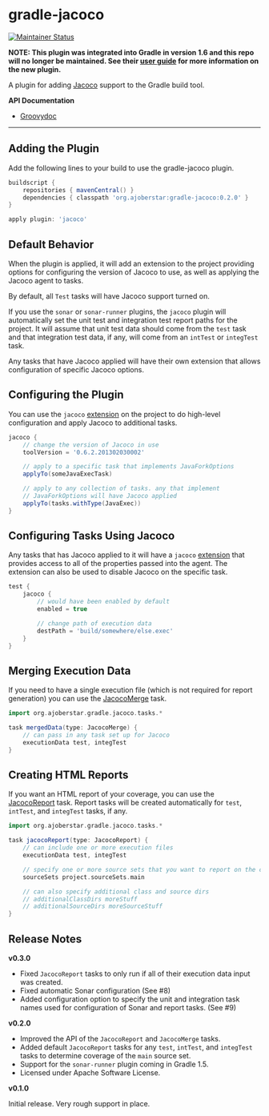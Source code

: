 # gradle-jacoco

[![Maintainer Status](http://stillmaintained.com/ajoberstar/gradle-jacoco.png)](http://stillmaintained.com/ajoberstar/gradle-jacoco)

**NOTE: This plugin was integrated into Gradle in version 1.6 and this repo will no longer be maintained. See their
[user guide](http://www.gradle.org/docs/current/userguide/jacoco_plugin.html) for more information on the new plugin.**

A plugin for adding [Jacoco](http://www.eclemma.org/jacoco/trunk/index.html) support to the Gradle build tool.

**API Documentation**

* [Groovydoc](http://ajoberstar.org/gradle-jacoco/docs/groovydoc)

---

## Adding the Plugin

Add the following lines to your build to use the gradle-jacoco plugin.

```groovy
buildscript {
	repositories { mavenCentral() }
	dependencies { classpath 'org.ajoberstar:gradle-jacoco:0.2.0' }
}

apply plugin: 'jacoco'
```

## Default Behavior

When the plugin is applied, it will add an extension to the project
providing options for configuring the version of Jacoco to use, as well
as applying the Jacoco agent to tasks.

By default, all `Test` tasks will have Jacoco support turned on.

If you use the `sonar` or `sonar-runner` plugins, the `jacoco` plugin will automatically
set the unit test and integration test report paths for the project. It
will assume that unit test data should come from the `test` task and that
integration test data, if any, will come from an `intTest` or `integTest`
task.

Any tasks that have Jacoco applied will have their own extension that allows
configuration of specific Jacoco options.

## Configuring the Plugin

You can use the `jacoco` [extension](http://ajoberstar.org/gradle-jacoco/docs/groovydoc/org/ajoberstar/gradle/jacoco/plugins/JacocoPluginExtension.html)
on the project to do high-level configuration and apply Jacoco to additional tasks.

```groovy
jacoco {
	// change the version of Jacoco in use
	toolVersion = '0.6.2.201302030002'

	// apply to a specific task that implements JavaForkOptions
	applyTo(someJavaExecTask)

	// apply to any collection of tasks. any that implement
	// JavaForkOptions will have Jacoco applied
	applyTo(tasks.withType(JavaExec))
}
```

## Configuring Tasks Using Jacoco

Any tasks that has Jacoco applied to it will have a `jacoco` [extension](http://ajoberstar.org/gradle-jacoco/docs/groovydoc/org/ajoberstar/gradle/jacoco/tasks/JacocoTaskExtension.html)
that provides access to all of the properties passed into the agent. The extension can
also be used to disable Jacoco on the specific task.

```groovy
test {
	jacoco {
		// would have been enabled by default
		enabled = true

		// change path of execution data
		destPath = 'build/somewhere/else.exec'
	}
}
```
## Merging Execution Data

If you need to have a single execution file (which is not required for report generation) you
can use the [JacocoMerge](http://ajoberstar.org/gradle-jacoco/docs/groovydoc/org/ajoberstar/gradle/jacoco/tasks/JacocoMerge.html)
task.

```groovy
import org.ajoberstar.gradle.jacoco.tasks.*

task mergedData(type: JacocoMerge) {
	// can pass in any task set up for Jacoco
	executionData test, integTest
}
```

## Creating HTML Reports

If you want an HTML report of your coverage, you can use the [JacocoReport](http://ajoberstar.org/gradle-jacoco/docs/groovydoc/org/ajoberstar/gradle/jacoco/tasks/JacocoReport.html) task. Report tasks will be created
automatically for `test`, `intTest`, and `integTest` tasks, if any.

```groovy
import org.ajoberstar.gradle.jacoco.tasks.*

task jacocoReport(type: JacocoReport) {
	// can include one or more execution files
	executionData test, integTest

	// specify one or more source sets that you want to report on the coverage of
	sourceSets project.sourceSets.main

	// can also specify additional class and source dirs
	// additionalClassDirs moreStuff
	// additionalSourceDirs moreSourceStuff
}
```

## Release Notes

**v0.3.0**

- Fixed `JacocoReport` tasks to only run if all of their execution data input was created.
- Fixed automatic Sonar configuration (See #8)
- Added configuration option to specify the unit and integration task names used for configuration of Sonar and report tasks. (See #9)

**v0.2.0**

- Improved the API of the `JacocoReport` and `JacocoMerge` tasks.
- Added default `JacocoReport` tasks for any `test`, `intTest`, and `integTest` tasks to determine coverage of the `main` source set.
- Support for the `sonar-runner` plugin coming in Gradle 1.5.
- Licensed under Apache Software License.

**v0.1.0**

Initial release. Very rough support in place.

